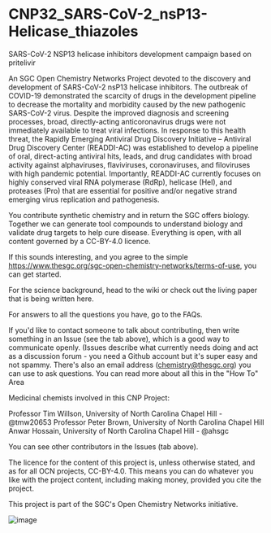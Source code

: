 # CNP32_SARS-CoV-2_nsP13-Helicase_thiazoles
SARS-CoV-2 NSP13 helicase inhibitors development campaign based on pritelivir

An SGC Open Chemistry Networks Project devoted to the discovery and development of SARS-CoV-2 nsP13 helicase inhibitors. The outbreak of COVID-19 demonstrated the scarcity of drugs in the development pipeline to decrease the mortality and morbidity caused by the new pathogenic SARS-CoV-2 virus. Despite the improved diagnosis and screening processes, broad, directly-acting anticoronavirus drugs were not immediately available to treat viral infections. In response to this health threat, the Rapidly Emerging Antiviral Drug Discovery Initiative – Antiviral Drug Discovery Center (READDI-AC) was established to develop a pipeline of oral, direct-acting antiviral hits, leads, and drug candidates with broad activity against alphaviruses, flaviviruses, coronaviruses, and filoviruses with high pandemic potential. Importantly, READDI-AC currently focuses on highly conserved viral RNA polymerase (RdRp), helicase (Hel), and proteases (Pro) that are essential for positive and/or negative strand emerging virus replication and pathogenesis.

You contribute synthetic chemistry and in return the SGC offers biology. Together we can generate tool compounds to understand biology and validate drug targets to help cure disease. Everything is open, with all content governed by a CC-BY-4.0 licence.

If this sounds interesting, and you agree to the simple https://www.thesgc.org/sgc-open-chemistry-networks/terms-of-use, you can get started.

For the science background, head to the wiki or check out the living paper that is being written here.

For answers to all the questions you have, go to the FAQs.

If you'd like to contact someone to talk about contributing, then write something in an Issue (see the tab above), which is a good way to communicate openly. (Issues describe what currently needs doing and act as a discussion forum - you need a Github account but it's super easy and not spammy. There's also an email address (chemistry@thesgc.org) you can use to ask questions. You can read more about all this in the "How To" Area

Medicinal chemists involved in this CNP Project:

Professor Tim Willson, University of North Carolina Chapel Hill - @tmw20653 Professor Peter Brown, University of North Carolina Chapel Hill Anwar Hossain, University of North Carolina Chapel Hill - @ahsgc

You can see other contributors in the Issues (tab above).

The licence for the content of this project is, unless otherwise stated, and as for all OCN projects, CC-BY-4.0. This means you can do whatever you like with the project content, including making money, provided you cite the project.

This project is part of the SGC's Open Chemistry Networks initiative.

![image](https://github.com/StructuralGenomicsConsortium/CNP32_SARS-CoV-2_nsP13-Helicase_thiazoles/assets/108078845/5160ded7-9417-4ce7-96d2-96d1a3e24d4f)

